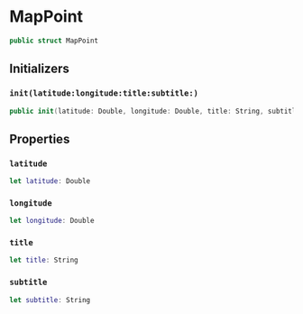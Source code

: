 # MapPoint

``` swift
public struct MapPoint
```

## Initializers

### `init(latitude:longitude:title:subtitle:)`

``` swift
public init(latitude: Double, longitude: Double, title: String, subtitle: String)
```

## Properties

### `latitude`

``` swift
let latitude: Double
```

### `longitude`

``` swift
let longitude: Double
```

### `title`

``` swift
let title: String
```

### `subtitle`

``` swift
let subtitle: String
```
